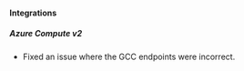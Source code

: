 
#### Integrations

##### Azure Compute v2

- Fixed an issue where the GCC endpoints were incorrect.
